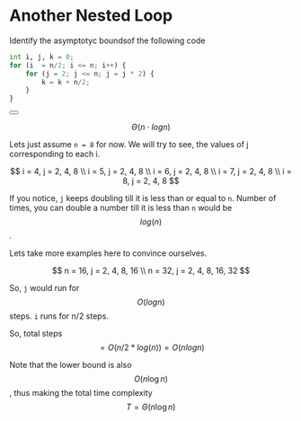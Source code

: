 # Another Nested Loop

Identify the asymptotyc boundsof the following code

```Python
int i, j, k = 0;
for (i  = n/2; i <= n; i++) {
	for (j = 2; j <= n; j = j * 2) {
		k = k + n/2;
	}
}
```

<button class="section" target="solution" show="Show solution" hide="Hide solution"></button>

<!--sec data-title="Solution" data-id="solution" data-show=false ces-->
$$\Theta(n\cdot log n)$$

Lets just assume `n = 8` for now.
We will try to see, the values of j corresponding to each i.

$$
i = 4, j = 2, 4, 8 \\
i = 5, j = 2, 4, 8 \\
i = 6, j = 2, 4, 8 \\
i = 7, j = 2, 4, 8 \\
i = 8, j = 2, 4, 8
$$

If you notice, `j` keeps doubling till it is less than or equal to `n`. Number of times, you can double a number till it is less than `n` would be $$log(n)$$.

Lets take more examples here to convince ourselves.

$$
n = 16, j = 2, 4, 8, 16 \\
n = 32, j = 2, 4, 8, 16, 32
$$

So, `j` would run for $$O(log n)$$ steps.
`i` runs for n/2 steps.

So, total steps $$ = O (n/2 * log (n)) = O(n logn) $$

Note that the lower bound is also $$O(n \log n)$$, thus making the total time complexity $$T = \Theta(n \log n)$$

<!--endsec-->

